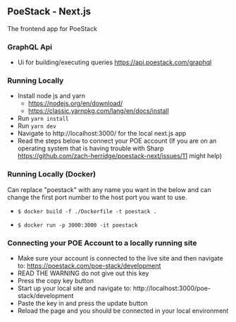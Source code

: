 ## PoeStack - Next.js

The frontend app for PoeStack

### GraphQL Api
- Ui for building/executing queries https://api.poestack.com/graphql

### Running Locally
- Install node js and yarn
  - https://nodejs.org/en/download/
  - https://classic.yarnpkg.com/lang/en/docs/install
- Run `yarn install`
- Run `yarn dev`
- Navigate to http://localhost:3000/ for the local next.js app
- Read the steps below to connect your POE account
(If you are on an operating system that is having trouble with Sharp https://github.com/zach-herridge/poestack-next/issues/11 might help)

### Running Locally (Docker)

Can replace "poestack" with any name you want in the below and can change the first port number to the host port you want to use.

- `$ docker build -f ./Dockerfile -t poestack .`

- `$ docker run -p 3000:3000 -it poestack`


### Connecting your POE Account to a locally running site
- Make sure your account is connected to the live site and then navigate to: https://poestack.com/poe-stack/development
- READ THE WARNING do not give out this key
- Press the copy key button
- Start up your local site and navigate to: http://localhost:3000/poe-stack/development
- Paste the key in and press the update button
- Reload the page and you should be connected in your local environment

